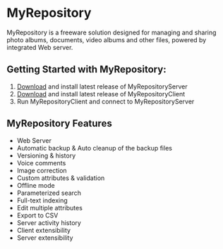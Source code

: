 # MyRepository
MyRepository is a freeware solution designed for managing and sharing photo albums, documents, video albums and other files, powered by integrated Web server. 

## Getting Started with MyRepository:

1. <a href="https://github.com/Jpinsoft/MyRepository/releases/download/2023-01-v131-server/MyRepositoryServerSetup-v131.msi">Download</a> and install latest release of MyRepositoryServer
2. <a href="https://github.com/Jpinsoft/MyRepository/releases/download/2024-12-v15-client/MyRepositoryClientSetup-1-5.msi">Download</a> and install latest release of MyRepositoryClient
3. Run MyRepositoryClient and connect to MyRepositoryServer

 ## MyRepository Features

- Web Server
- Automatic backup & Auto cleanup of the backup files
- Versioning & history
- Voice comments
- Image correction
- Custom attributes & validation
- Offline mode
- Parameterized search
- Full-text indexing
- Edit multiple attributes
- Export to CSV
- Server activity history
- Client extensibility
- Server extensibility
